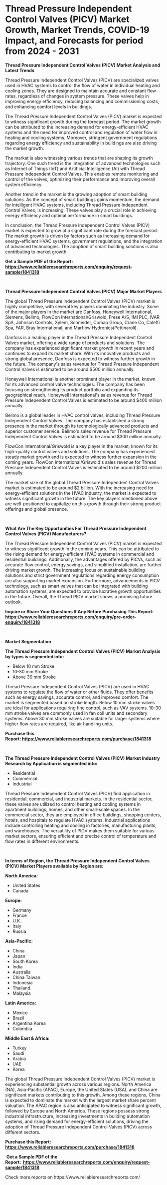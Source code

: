 <p><h1>Thread Pressure Independent Control Valves (PICV) Market Growth, Market Trends, COVID-19 Impact, and Forecasts for period from 2024 - 2031</h1></p><p><strong>Thread Pressure Independent Control Valves (PICV) Market Analysis and Latest Trends</strong></p>
<p><p>Thread Pressure Independent Control Valves (PICV) are specialized valves used in HVAC systems to control the flow of water in individual heating and cooling zones. They are designed to maintain accurate and constant flow rates, regardless of changes in system pressure. These valves help in improving energy efficiency, reducing balancing and commissioning costs, and enhancing comfort levels in buildings.</p><p>The Thread Pressure Independent Control Valves (PICV) market is expected to witness significant growth during the forecast period. The market growth can be attributed to the increasing demand for energy-efficient HVAC systems and the need for improved control and regulation of water flow in heating and cooling systems. Moreover, stringent government regulations regarding energy efficiency and sustainability in buildings are also driving the market growth.</p><p>The market is also witnessing various trends that are shaping its growth trajectory. One such trend is the integration of advanced technologies such as Internet of Things (IoT) and Artificial Intelligence (AI) with Thread Pressure Independent Control Valves. This enables remote monitoring and control of the valves, optimizing their performance and improving overall system efficiency.</p><p>Another trend in the market is the growing adoption of smart building solutions. As the concept of smart buildings gains momentum, the demand for intelligent HVAC systems, including Thread Pressure Independent Control Valves, is increasing. These valves play a crucial role in achieving energy efficiency and optimal performance in smart buildings.</p><p>In conclusion, the Thread Pressure Independent Control Valves (PICV) market is expected to grow at a significant rate during the forecast period. The market growth is driven by factors such as increasing demand for energy-efficient HVAC systems, government regulations, and the integration of advanced technologies. The adoption of smart building solutions is also contributing to market growth.</p></p>
<p><strong>Get a Sample PDF of the Report:&nbsp; <a href="https://www.reliableresearchreports.com/enquiry/request-sample/1841318">https://www.reliableresearchreports.com/enquiry/request-sample/1841318</a></strong></p>
<p>&nbsp;</p>
<p><strong>Thread Pressure Independent Control Valves (PICV) Major Market Players</strong></p>
<p><p>The global Thread Pressure Independent Control Valves (PICV) market is highly competitive, with several key players dominating the industry. Some of the major players in the market are Danfoss, Honeywell International, Siemens, Belimo, FlowCon International/Griswold, Frese A/S, IMI PLC, IVAR SpA, Johnson Controls, Xylem, Schneider, Comap Group, Crane Co, Caleffi Spa, FAR, Bray International, and Marflow Hydronics(Pettinaroli).</p><p>Danfoss is a leading player in the Thread Pressure Independent Control Valves market, offering a wide range of products and solutions. The company has experienced significant market growth in recent years and continues to expand its market share. With its innovative products and strong global presence, Danfoss is expected to witness further growth in the future. The company's sales revenue for Thread Pressure Independent Control Valves is estimated to be around $500 million annually.</p><p>Honeywell International is another prominent player in the market, known for its advanced control valve technologies. The company has been focusing on strengthening its product portfolio and expanding its geographical reach. Honeywell International's sales revenue for Thread Pressure Independent Control Valves is estimated to be around $400 million annually.</p><p>Belimo is a global leader in HVAC control valves, including Thread Pressure Independent Control Valves. The company has established a strong presence in the market through its technologically advanced products and superior customer service. Belimo's sales revenue for Thread Pressure Independent Control Valves is estimated to be around $300 million annually.</p><p>FlowCon International/Griswold is a key player in the market, known for its high-quality control valves and solutions. The company has experienced steady market growth and is expected to witness further expansion in the coming years. FlowCon International/Griswold's sales revenue for Thread Pressure Independent Control Valves is estimated to be around $200 million annually.</p><p>The market size of the global Thread Pressure Independent Control Valves market is estimated to be around $2 billion. With the increasing need for energy-efficient solutions in the HVAC industry, the market is expected to witness significant growth in the future. The key players mentioned above are well-positioned to capitalize on this growth through their strong product offerings and global presence.</p></p>
<p>&nbsp;</p>
<p><strong>What Are The Key Opportunities For Thread Pressure Independent Control Valves (PICV) Manufacturers?</strong></p>
<p><p>The Thread Pressure Independent Control Valves (PICV) market is expected to witness significant growth in the coming years. This can be attributed to the rising demand for energy-efficient HVAC systems in commercial and residential buildings. Additionally, the advantages offered by PICVs, such as accurate flow control, energy savings, and simplified installation, are further driving market growth. The increasing focus on sustainable building solutions and strict government regulations regarding energy consumption are also supporting market expansion. Furthermore, advancements in PICV technology, such as smart valves that can be integrated with building automation systems, are expected to provide lucrative growth opportunities in the future. Overall, the Thread PICV market shows a promising future outlook.</p></p>
<p><strong>Inquire or Share Your Questions If Any Before Purchasing This Report: <a href="https://www.reliableresearchreports.com/enquiry/pre-order-enquiry/1841318">https://www.reliableresearchreports.com/enquiry/pre-order-enquiry/1841318</a></strong></p>
<p>&nbsp;</p>
<p><strong>Market Segmentation</strong></p>
<p><strong>The Thread Pressure Independent Control Valves (PICV) Market Analysis by types is segmented into:</strong></p>
<p><ul><li>Below 10 mm Stroke</li><li>10-30 mm Stroke</li><li>Above 30 mm Stroke</li></ul></p>
<p><p>Thread Pressure Independent Control Valves (PICV) are used in HVAC systems to regulate the flow of water or other fluids. They offer benefits such as energy savings, accurate control, and improved comfort. The market is segmented based on stroke length. Below 10 mm stroke valves are ideal for applications requiring fine control, such as VAV systems. 10-30 mm stroke valves are commonly used in fan coil units and secondary systems. Above 30 mm stroke valves are suitable for larger systems where higher flow rates are required, like air handling units.</p></p>
<p><strong>Purchase this Report:&nbsp;<a href="https://www.reliableresearchreports.com/purchase/1841318">https://www.reliableresearchreports.com/purchase/1841318</a></strong></p>
<p>&nbsp;</p>
<p><strong>The Thread Pressure Independent Control Valves (PICV) Market Industry Research by Application is segmented into:</strong></p>
<p><ul><li>Residential</li><li>Commercial</li><li>Industrial</li></ul></p>
<p><p>Thread Pressure Independent Control Valves (PICV) find application in residential, commercial, and industrial markets. In the residential sector, these valves are utilized to control heating and cooling systems in apartment buildings, homes, and other small-scale spaces. In the commercial sector, they are employed in office buildings, shopping centers, hotels, and hospitals to regulate HVAC systems. Industrial applications include controlling heating and cooling in factories, manufacturing plants, and warehouses. The versatility of PICV makes them suitable for various market sectors, ensuring efficient and precise control of temperature and flow rates in different environments.</p></p>
<p>&nbsp;</p>
<p><strong>In terms of Region, the Thread Pressure Independent Control Valves (PICV) Market Players available by Region are:</strong></p>
<p>
    <p> <strong> North America: </strong>
        <ul>
            <li>United States</li>
            <li>Canada</li>
        </ul>
        </p> 
    <p> <strong> Europe: </strong>
        <ul>
            <li>Germany</li>
            <li>France</li>
            <li>U.K.</li>
            <li>Italy</li>
            <li>Russia</li>
        </ul>
        </p> 
    <p> <strong> Asia-Pacific: </strong>
        <ul>
            <li>China</li>
            <li>Japan</li>
            <li>South Korea</li>
            <li>India</li>
            <li>Australia</li>
            <li>China Taiwan</li>
            <li>Indonesia</li>
            <li>Thailand</li>
            <li>Malaysia</li>
        </ul>
        </p> 
    <p> <strong> Latin America: </strong>
        <ul>
            <li>Mexico</li>
            <li>Brazil</li>
            <li>Argentina Korea</li>
            <li>Colombia</li>
        </ul>
        </p> 
    <p> <strong> Middle East & Africa: </strong>
        <ul>
            <li>Turkey</li>
            <li>Saudi</li>
            <li>Arabia</li>
            <li>UAE</li>
            <li>Korea</li>
        </ul>
    </p>
    </p>
<p><p>The global Thread Pressure Independent Control Valves (PICV) market is experiencing substantial growth across various regions. North America (NA), Asia-Pacific (APAC), Europe, the United States (USA), and China are significant markets contributing to this growth. Among these regions, China is expected to dominate the market with the largest market share percent valuation. The APAC region is also anticipated to witness significant growth, followed by Europe and North America. These regions possess strong industrial infrastructure, increasing investments in building automation systems, and rising demand for energy-efficient solutions, driving the adoption of Thread Pressure Independent Control Valves (PICV) across different sectors.</p></p>
<p><strong>Purchase this Report: <a href="https://www.reliableresearchreports.com/purchase/1841318">https://www.reliableresearchreports.com/purchase/1841318</a></strong></p>
<p>&nbsp;<strong>Get a Sample PDF of the Report:&nbsp;&nbsp;<a href="https://www.reliableresearchreports.com/enquiry/request-sample/1841318">https://www.reliableresearchreports.com/enquiry/request-sample/1841318</a></strong></p>
<p><strong></strong></p>
<p>Check more reports on https://www.reliableresearchreports.com/</p>